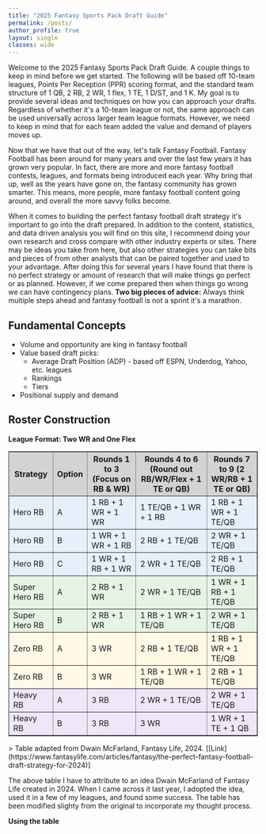 ```yaml
---
title: "2025 Fantasy Sports Pack Draft Guide"
permalink: /posts/
author_profile: true
layout: single
classes: wide
---
```


Welcome to the 2025 Fantasy Sports Pack Draft Guide. A couple things to keep in mind before we get started. The following will be based off 10-team leagues, Points Per Reception (PPR) scoring format, and the standard team structure of 1 QB, 2 RB, 2 WR, 1 flex, 1 TE, 1 D/ST, and 1 K. My goal is to provide several ideas and techniques on how you can approach your drafts. Regardless of whether it's a 10-team league or not, the same approach can be used universally across larger team league formats. However, we need to keep in mind that for each team added the value and demand of players moves up.

Now that we have that out of the way, let's talk Fantasy Football. Fantasy Football has been around for many years and over the last few years it has grown very popular. In fact, there are more and more fantasy football contests, leagues, and formats being introduced each year. Why bring that up, well as the years have gone on, the fantasy community has grown smarter. This means, more people, more fantasy football content going around, and overall the more savvy folks become. 

When it comes to building the perfect fantasy football draft strategy it's important to go into the draft prepared. In addition to the content, statistics, and data driven analysis you will find on this site, I recommend doing your own research and cross compare with other industry experts or sites. There may be ideas you take from here, but also other strategies you can take bits and pieces of from other analysts that can be paired together and used to your advantage. After doing this for several years I have found that there is no perfect strategy or amount of research that will make things go perfect or as planned. However, if we come prepared then when things go wrong we can have contingency plans. **Two big pieces of advice:** Always think multiple steps ahead and fantasy football is not a sprint it's a marathon.

## Fundamental Concepts
- Volume and opportunity are king in fantasy football
- Value based draft picks:
    * Average Draft Position (ADP) - based off ESPN, Underdog, Yahoo, etc. leagues
    * Rankings
    * Tiers
- Positional supply and demand

## Roster Construction

**League Format: Two WR and One Flex**

<table border="1">
  <thead>
    <tr style="background-color: #D3D3D3;">
      <th>Strategy</th>
      <th>Option</th>
      <th>Rounds 1 to 3 (Focus on RB & WR)</th>
      <th>Rounds 4 to 6 (Round out RB/WR/Flex + 1 TE or QB)</th>
      <th>Rounds 7 to 9 (2 WR/RB + 1 TE or QB)</th>
    </tr>
  </thead>
  <tbody>
    <tr style="background-color: #E6F0FA;">
      <td>Hero RB</td>
      <td>A</td>
      <td>1 RB + 1 WR + 1 WR</td>
      <td>1 TE/QB + 1 WR + 1 RB</td>
      <td>1 RB + 1 WR + 1 TE/QB</td>
    </tr>
    <tr style="background-color: #E6F0FA;">
      <td>Hero RB</td>
      <td>B</td>
      <td>1 WR + 1 WR + 1 RB</td>
      <td>2 RB + 1 TE/QB</td>
      <td>2 WR + 1 TE/QB</td>
    </tr>
    <tr style="background-color: #E6F0FA;">
      <td>Hero RB</td>
      <td>C</td>
      <td>1 WR + 1 RB + 1 WR</td>
      <td>2 WR + 1 TE/QB</td>
      <td>2 RB + 1 TE/QB</td>
    </tr>
    <tr style="background-color: #E6F4E6;">
      <td>Super Hero RB</td>
      <td>A</td>
      <td>2 RB + 1 WR</td>
      <td>2 WR + 1 TE/QB</td>
      <td>1 WR + 1 RB + 1 TE/QB</td>
    </tr>
    <tr style="background-color: #E6F4E6;">
      <td>Super Hero RB</td>
      <td>B</td>
      <td>2 RB + 1 WR</td>
      <td>1 RB + 1 WR + 1 TE/QB</td>
      <td>2 WR + 1 TE/QB</td>
    </tr>
    <tr style="background-color: #FFF9E6;">
      <td>Zero RB</td>
      <td>A</td>
      <td>3 WR</td>
      <td>2 RB + 1 TE/QB</td>
      <td>1 RB + 1 WR + 1 TE/QB</td>
    </tr>
    <tr style="background-color: #FFF9E6;">
      <td>Zero RB</td>
      <td>B</td>
      <td>3 WR</td>
      <td>1 RB + 1 WR + 1 TE/QB</td>
      <td>2 RB + 1 TE/QB</td>
    </tr>
    <tr style="background-color: #F0E6FA;">
      <td>Heavy RB</td>
      <td>A</td>
      <td>3 RB</td>
      <td>2 WR + 1 TE/QB</td>
      <td>2 WR + 1 TE/QB</td>
    </tr>
    <tr style="background-color: #F0E6FA;">
      <td>Heavy RB</td>
      <td>B</td>
      <td>3 RB</td>
      <td>3 WR</td>
      <td>1 WR + 1 TE + 1 QB</td>
    </tr>
  </tbody>
</table>
> Table adapted from Dwain McFarland, Fantasy Life, 2024. [[Link](https://www.fantasylife.com/articles/fantasy/the-perfect-fantasy-football-draft-strategy-for-2024)]

The above table I have to attribute to an idea Dwain McFarland of Fantasy Life created in 2024. When I came across it last year, I adopted the idea, used it in a few of my leagues, and found some success. The table has been modified slighty from the original to incorporate my thought process.

**Using the table**

